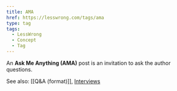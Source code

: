```yaml
---
title: AMA
href: https://lesswrong.com/tags/ama
type: tag
tags:
  - LessWrong
  - Concept
  - Tag
---
```


An **Ask Me Anything (AMA)** post is an invitation to ask the author questions. 

See also: [[Q&A (format)]], [Interviews](https://www.lesswrong.com/tag/interviews)